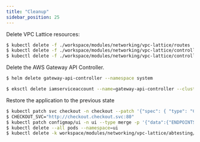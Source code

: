 ```yaml
---
title: "Cleanup"
sidebar_position: 25
---
```


Delete VPC Lattice resources:

```bash
$ kubectl delete -f ./workspace/modules/networking/vpc-lattice/routes
$ kubectl delete -f ./workspace/modules/networking/vpc-lattice/controller/eks-workshop-gw.yaml 
$ kubectl delete -f ./workspace/modules/networking/vpc-lattice/controller/gatewayclass.yaml 
```

Delete the AWS Gateway API Controller. 

```bash
$ helm delete gateway-api-controller --namespace system
```

```bash
$ eksctl delete iamserviceaccount --name=gateway-api-controller --cluster=${EKS_CLUSTER_NAME} --region ${AWS_DEFAULT_REGION} --namespace=system
```

Restore the application to the previous state

```bash
$ kubectl patch svc checkout -n checkout --patch '{"spec": { "type": "ClusterIP", "ports": [ { "name": "http", "port": 80, "protocol": "TCP", "targetPort": "http" } ] } }'
$ CHECKOUT_SVC="http://checkout.checkout.svc:80"
$ kubectl patch configmap/ui -n ui --type merge -p '{"data":{"ENDPOINTS_CHECKOUT": "'${CHECKOUT_SVC}'"}}'
$ kubectl delete --all pods --namespace=ui
$ kubectl delete -k workspace/modules/networking/vpc-lattice/abtesting/
```
